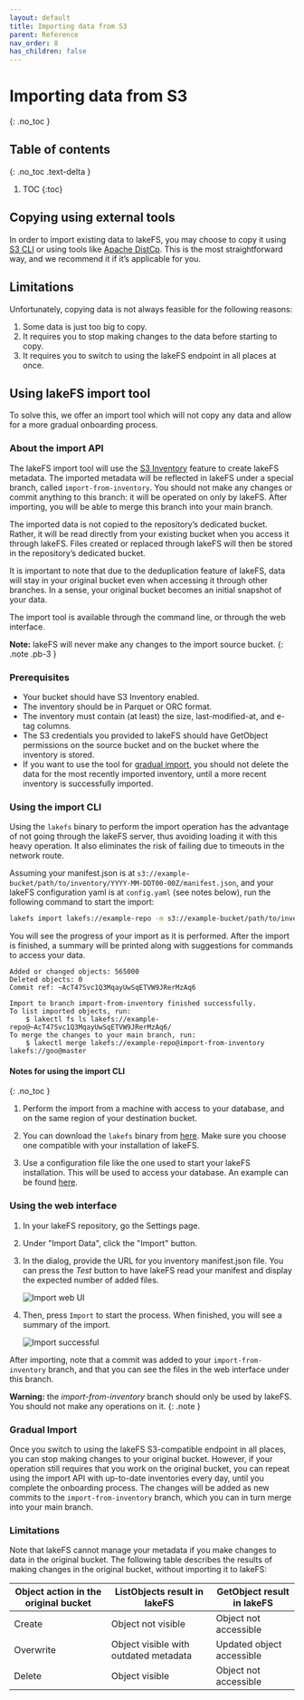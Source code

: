 ```yaml
---
layout: default
title: Importing data from S3
parent: Reference
nav_order: 8
has_children: false
---
```


# Importing data from S3
{: .no_toc }

## Table of contents
{: .no_toc .text-delta }

1. TOC
{:toc}

## Copying using external tools

In order to import existing data to lakeFS, you may choose to copy it using [S3 CLI](../using/aws_cli.md#copy-from-a-local-path-to-lakefs) 
or using tools like [Apache DistCp](../using/distcp.md#from-s3-to-lakefs). This is the most straightforward way, and we recommend it if it’s applicable for you.

## Limitations
Unfortunately, copying data is not always feasible for the following reasons:
1. Some data is just too big to copy.
2. It requires you to stop making changes to the data before starting to copy.
3. It requires you to switch to using the lakeFS endpoint in all places at once.

## Using lakeFS import tool
To solve this, we offer an import tool which will not copy any data and allow for a more gradual onboarding process.

### About the import API
The lakeFS import tool will use the [S3 Inventory](https://docs.aws.amazon.com/AmazonS3/latest/dev/storage-inventory.html) feature to create lakeFS metadata.
The imported metadata will be reflected in lakeFS under a special branch, called `import-from-inventory`.
You should not make any changes or commit anything to this branch: it will be operated on only by lakeFS.
After importing, you will be able to merge this branch into your main branch.

The imported data is not copied to the repository’s dedicated bucket.
Rather, it will be read directly from your existing bucket when you access it through lakeFS.
Files created or replaced through lakeFS will then be stored in the repository’s dedicated bucket.

It is important to note that due to the deduplication feature of lakeFS, data will stay in your original bucket even
when accessing it through other branches. In a sense, your original bucket becomes an initial snapshot of your data.

The import tool is available through the command line, or through the web interface.

**Note:** lakeFS will never make any changes to the import source bucket.
{: .note .pb-3 }  

### Prerequisites
- Your bucket should have S3 Inventory enabled.
- The inventory should be in Parquet or ORC format.
- The inventory must contain (at least) the size, last-modified-at, and e-tag columns.
- The S3 credentials you provided to lakeFS should have GetObject permissions on the source bucket and on the bucket where the inventory is stored.
- If you want to use the tool for [gradual import](#gradual-import), you should not delete the data for the most recently imported inventory, until a more recent inventory is successfully imported.

### Using the import CLI
Using the `lakefs` binary to perform the import operation has the advantage of not going through the lakeFS server,
thus avoiding loading it with this heavy operation. It also eliminates the risk of failing due to timeouts in the network route.

Assuming your manifest.json is at `s3://example-bucket/path/to/inventory/YYYY-MM-DDT00-00Z/manifest.json`, and your lakeFS configuration yaml is at `config.yaml` (see notes below), run the following command to start the import:

```bash
lakefs import lakefs://example-repo -m s3://example-bucket/path/to/inventory/YYYY-MM-DDT00-00Z/manifest.json --config config.yaml
```

You will see the progress of your import as it is performed.
After the import is finished, a summary will be printed along with suggestions for commands to access your data.

```
Added or changed objects: 565000
Deleted objects: 0
Commit ref: ~AcT47Svc1Q3MqayUwSqETVW9JRerMzAq6

Import to branch import-from-inventory finished successfully.
To list imported objects, run:
	$ lakectl fs ls lakefs://example-repo@~AcT47Svc1Q3MqayUwSqETVW9JRerMzAq6/
To merge the changes to your main branch, run:
	$ lakectl merge lakefs://example-repo@import-from-inventory lakefs://goo@master
```

#### Notes for using the import CLI
{: .no_toc }
1. Perform the import from a machine with access to your database, and on the same region of your destination bucket.

1. You can download the `lakefs` binary from [here](https://github.com/treeverse/lakeFS/releases). Make sure you choose one compatible with your installation of lakeFS.

1. Use a configuration file like the one used to start your lakeFS installation. This will be used to access your database. An example can be found [here](http://localhost:4000/reference/configuration.html#example-aws-deployment).

### Using the web interface

1. In your lakeFS repository, go the Settings page.

1. Under "Import Data", click the "Import" button.

1. In the dialog, provide the URL for you inventory manifest.json file. You can press the *Test* button to have lakeFS read your manifest and display the expected number of added files. 

    ![Import web UI](../assets/img/import_webui.png)

1. Then, press `Import` to start the process. When finished, you will see a summary of the import.

    ![Import successful](../assets/img/import_success.png)


After importing, note that a commit was added to your `import-from-inventory` branch, and that you can see the files in the web interface under this branch.

**Warning:** the *import-from-inventory* branch should only be used by lakeFS. You should not make any operations on it.
{: .note } 

### Gradual Import

Once you switch to using the lakeFS S3-compatible endpoint in all places, you can stop making changes to your original bucket.
However, if your operation still requires that you work on the original bucket,
you can repeat using the import API with up-to-date inventories every day, until you complete the onboarding process.
The changes will be added as new commits to the `import-from-inventory` branch, which you can in turn merge into your main branch.

### Limitations

Note that lakeFS cannot manage your metadata if you make changes to data in the original bucket.
The following table describes the results of making changes in the original bucket, without importing it to lakeFS:

| Object action in the original bucket | ListObjects result in lakeFS                 | GetObject result in lakeFS |
|--------------------------------------|----------------------------------------------|----------------------------|
| Create                               | Object not visible                           | Object not accessible      |
| Overwrite                            | Object visible with outdated metadata        | Updated object accessible  |
| Delete                               | Object visible                               | Object not accessible      |